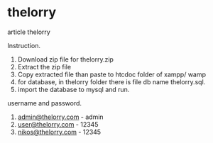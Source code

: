 # thelorry
article thelorry

Instruction.
1. Download zip file for thelorry.zip
2. Extract the zip file
3. Copy extracted file than paste to htcdoc folder of xampp/ wamp
4. for database, in thelorry folder there is file db name thelorry.sql.
5. import the database to mysql and run.


username and password.
1. admin@thelorry.com - admin
2. user@thelorry.com - 12345
3. nikos@thelorry.com - 12345
